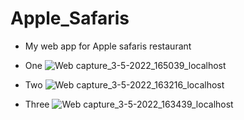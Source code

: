 # Apple_Safaris
- My web app for Apple safaris restaurant

- One
![Web capture_3-5-2022_165039_localhost](https://user-images.githubusercontent.com/69866777/166466117-ee7f047a-d551-4e3f-9683-a780e7c4e904.jpeg)

- Two
![Web capture_3-5-2022_163216_localhost](https://user-images.githubusercontent.com/69866777/166465860-8dc40a71-0a1c-4f18-985d-925b1ac5ec0d.jpeg)

- Three
![Web capture_3-5-2022_163439_localhost](https://user-images.githubusercontent.com/69866777/166465895-d33cbb58-06c1-4317-a5ab-b38be25351d7.jpeg)
